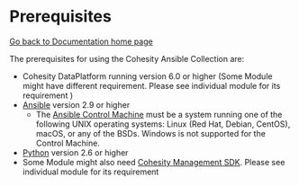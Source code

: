 # Prerequisites

[Go back to Documentation home page ](../README.md)

The prerequisites for using the Cohesity Ansible Collection are:
* Cohesity DataPlatform running version 6.0 or higher (Some Module might have different requirement. Please see individual module for its requirement )
* [Ansible](https://docs.ansible.com/ansible/latest/installation_guide/intro_installation.html) version 2.9 or higher
  * The [Ansible Control Machine](https://docs.ansible.com/ansible/latest/installation_guide/intro_installation.html#control-machine-requirements) must be a system running one of the following UNIX operating systems: Linux (Red Hat, Debian, CentOS), macOS, or any of the BSDs. Windows is not supported for the Control Machine.
* [Python](https://www.python.org/downloads) version 2.6 or higher
* Some Module might also need [Cohesity Management SDK](https://developer.cohesity.com/apidocs-641.html#/python/getting-started). Please see individual module for its requirement
